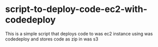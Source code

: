 # script-to-deploy-code-ec2-with-codedeploy
This is a simple script that deploys code to was ec2 instance using was codedeploy and stores code as zip in was s3
